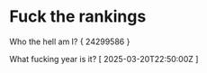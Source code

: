 # Fuck the rankings

Who the hell am I?
{ 24299586 }

What fucking year is it?
[ 2025-03-20T22:50:00Z ]
